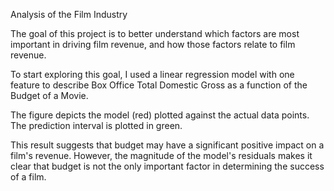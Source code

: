 Analysis of the Film Industry

The goal of this project is to better understand which factors are most important in driving film revenue, and how those factors relate to film revenue.



To start exploring this goal, I used a linear regression model with one feature to describe Box Office Total Domestic Gross as a function of the Budget of a Movie.

The figure depicts the model (red) plotted against the actual data points. The prediction interval is plotted in green.

This result suggests that budget may have a significant positive impact on a film's revenue. However, the magnitude of the model's residuals makes it clear that budget is not the only important factor in determining the success of a film.
